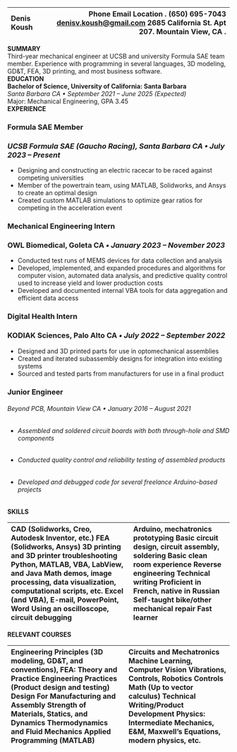 

| Denis Koush |  Phone                   Email                                      Location                              . (650) 695-7043    [denisv.koush@gmail.com](mailto:denis.koush@gmail.com)   2685 California St. Apt 207. Mountain View, CA             .          |
| :---- | ----: |

**SUMMARY**  
Third-year mechanical engineer at UCSB and university Formula SAE team member. Experience with programming in several languages, 3D modeling, GD\&T, FEA, 3D printing, and most business software.  
**EDUCATION**  
**Bachelor of Science, University of California: Santa Barbara**  
*Santa Barbara CA • September 2021 – June 2025 (Expected)*  
Major: Mechanical Engineering, GPA 3.45  
**EXPERIENCE**

### **Formula SAE Member**

### *UCSB Formula SAE (Gaucho Racing), Santa Barbara CA • July 2023 – Present*

* Designing and constructing an electric racecar to be raced against competing universities  
* Member of the powertrain team, using MATLAB, Solidworks, and Ansys to create an optimal design  
* Created custom MATLAB simulations to optimize gear ratios for competing in the acceleration event

### **Mechanical Engineering  Intern**

### OWL Biomedical, Goleta CA *• January 2023 – November 2023*

* Conducted test runs of MEMS devices for data collection and analysis  
* Developed, implemented, and expanded procedures and algorithms for computer vision, automated data analysis, and predictive quality control used to increase yield and lower production costs  
* Developed and documented internal VBA tools for data aggregation and efficient data access

### **Digital Health Intern**

### KODIAK Sciences, Palo Alto CA *• July 2022 – September 2022*

* Designed and 3D printed parts for use in optomechanical assemblies  
* Created and iterated subassembly designs for integration into existing systems  
* Sourced and tested parts from manufacturers for use in a final product

### **Junior Engineer**

###### *Beyond PCB, Mountain View CA • January 2016 – August 2021*

* ###### Assembled and soldered circuit boards with both through-hole and SMD components

* ###### Conducted quality control and reliability testing of assembled products

* ###### Developed and debugged code for several freelance Arduino-based projects

**SKILLS**

| CAD (Solidworks, Creo, Autodesk Inventor, etc.) FEA (Solidworks, Ansys) 3D printing and 3D printer troubleshooting Python, MATLAB, VBA, LabView, and Java  Math demos, image processing, data visualization, computational scripts, etc. Excel (and VBA), E-mail, PowerPoint, Word Using an oscilloscope, circuit debugging | Arduino, mechatronics prototyping Basic circuit design, circuit assembly, soldering Basic clean room experience Reverse engineering Technical writing Proficient in French, native in Russian Self-taught bike/other mechanical repair Fast learner |
| :---- | :---- |

**RELEVANT COURSES**

| Engineering Principles (3D modeling, GD\&T, and conventions), FEA: Theory and Practice Engineering Practices (Product design and testing) Design For Manufacturing and Assembly Strength of Materials, Statics, and Dynamics Thermodynamics and Fluid Mechanics Applied Programming (MATLAB)  | Circuits and Mechatronics Machine Learning, Computer Vision Vibrations, Controls, Robotics Controls Math (Up to vector calculus) Technical Writing/Product Development Physics: Intermediate Mechanics, E\&M, Maxwell’s Equations, modern physics, etc.  |
| :---- | :---- |

